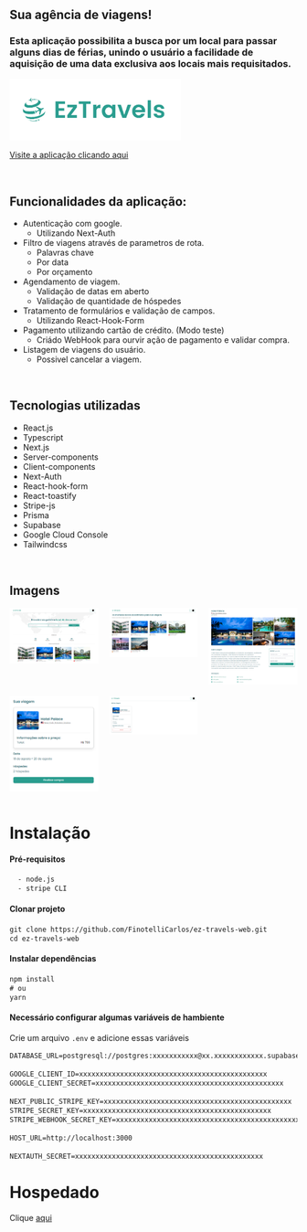 ## Sua agência de viagens!

### Esta aplicação possibilita a busca por um local para passar alguns dias de férias, unindo o usuário a facilidade de aquisição de uma data exclusiva aos locais mais requisitados.

<img src="public/logo.png" alt="logo" width="300">

[Visite a aplicação clicando aqui](https://ez-travels-web.vercel.app)

<br>

## Funcionalidades da aplicação:

- Autenticação com google.
  - Utilizando Next-Auth
- Filtro de viagens através de parametros de rota.
  - Palavras chave
  - Por data
  - Por orçamento
- Agendamento de viagem.
  - Validação de datas em aberto
  - Validação de quantidade de hóspedes
- Tratamento de formulários e validação de campos.
  - Utilizando React-Hook-Form
- Pagamento utilizando cartão de crédito. (Modo teste)
  - Criádo WebHook para ourvir ação de pagamento e validar compra.
- Listagem de viagens do usuário.
  - Possivel cancelar a viagem.

<br>

## Tecnologias utilizadas

- React.js
- Typescript
- Next.js
- Server-components
- Client-components
- Next-Auth
- React-hook-form
- React-toastify
- Stripe-js
- Prisma
- Supabase
- Google Cloud Console
- Tailwindcss

<br>

## Imagens

<div style="display: grid; grid-template-columns: repeat(3, 1fr); gap: 20px;">
<img src="public/home.png" width="300">
<img src="public/search.png" width="300">
<img src="public/travel-details.png" width="300">
<img src="public/confirmation.png" width="300">
<img src="public/my-travels.png" width="300">
  <!-- Adicione mais imagens conforme necessário -->
</div>

<br>

# Instalação
#### Pré-requisitos

```
  - node.js
  - stripe CLI
```

#### Clonar projeto

```
git clone https://github.com/FinotelliCarlos/ez-travels-web.git
cd ez-travels-web
```

#### Instalar dependências 

```
npm install
# ou
yarn
```

#### Necessário configurar algumas variáveis de hambiente
Crie um arquivo `.env` e adicione essas variáveis

```env
DATABASE_URL=postgresql://postgres:xxxxxxxxxxx@xx.xxxxxxxxxxxx.supabase.co:5432/postgres

GOOGLE_CLIENT_ID=xxxxxxxxxxxxxxxxxxxxxxxxxxxxxxxxxxxxxxxxxxxxxx
GOOGLE_CLIENT_SECRET=xxxxxxxxxxxxxxxxxxxxxxxxxxxxxxxxxxxxxxxxxxxxxx

NEXT_PUBLIC_STRIPE_KEY=xxxxxxxxxxxxxxxxxxxxxxxxxxxxxxxxxxxxxxxxxxxxxx
STRIPE_SECRET_KEY=xxxxxxxxxxxxxxxxxxxxxxxxxxxxxxxxxxxxxxxxxxxxxx
STRIPE_WEBHOOK_SECRET_KEY=xxxxxxxxxxxxxxxxxxxxxxxxxxxxxxxxxxxxxxxxxxxxxx

HOST_URL=http://localhost:3000

NEXTAUTH_SECRET=xxxxxxxxxxxxxxxxxxxxxxxxxxxxxxxxxxxxxxxxxxxxxx
```

# Hospedado

Clique [aqui](https://ez-travels-web.vercel.app)


